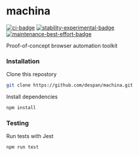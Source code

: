 # machina

[![ci-badge]][ci-workflow]
[![stability-experimental-badge]][stability-index]
[![maintenance-best-effort-badge]][current-issues]

[ci-badge]: https://github.com/despan/machina/actions/workflows/ci.yml/badge.svg
[ci-workflow]: https://github.com/despan/machina/actions/workflows/ci.yml
[stability-experimental-badge]: https://img.shields.io/badge/Stability-experimental-orange.svg
[stability-index]: https://nodejs.org/api/documentation.html#documentation_stability_index
[maintenance-best-effort-badge]: https://img.shields.io/badge/Maintenance-best%20effort-orange
[current-issues]: https://github.com/despan/machina/issues

Proof-of-concept browser automation toolkit

### Installation

Clone this repostory

```sh
git clone https://github.com/despan/machina.git
```

Install dependencies

```sh
npm install
```

### Testing

Run tests with Jest

```sh
npm run test
```
